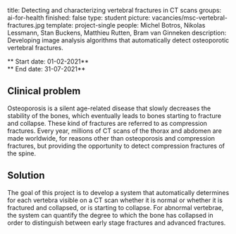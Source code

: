 title: Detecting and characterizing vertebral fractures in CT scans
groups: ai-for-health
finished: false
type: student
picture: vacancies/msc-vertebral-fractures.jpg
template: project-single
people: Michel Botros, Nikolas Lessmann, Stan Buckens, Matthieu Rutten, Bram van Ginneken
description: Developing image analysis algorithms that automatically detect osteoporotic vertebral fractures.


** Start date: 01-02-2021** <br>
** End date: 31-07-2021**

## Clinical problem

Osteoporosis is a silent age-related disease that slowly decreases the stability of the bones, which eventually leads to
bones starting to fracture and collapse. These kind of fractures are referred to as compression fractures. Every year,
millions of CT scans of the thorax and abdomen are made worldwide, for reasons other than osteoporosis and compression
fractures, but providing the opportunity to detect compression fractures of the spine.

## Solution

The goal of this project is to develop a system that automatically determines for each vertebra visible on a CT scan
whether it is normal or whether it is fractured and collapsed, or is starting to collapse. For abnormal vertebrae, the
system can quantify the degree to which the bone has collapsed in order to distinguish between early stage fractures
and advanced fractures.
